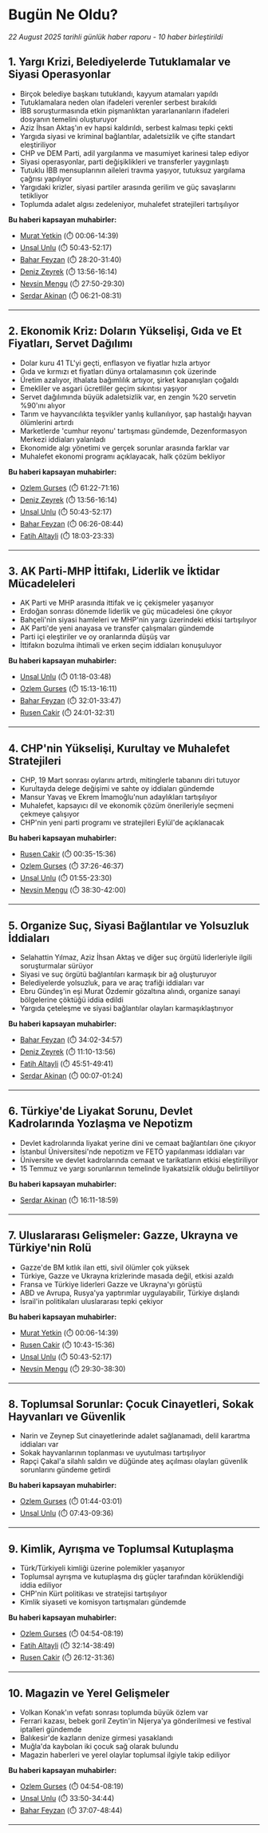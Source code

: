 # Bugün Ne Oldu?

*22 August 2025 tarihli günlük haber raporu - 10 haber birleştirildi*

## 1. Yargı Krizi, Belediyelerde Tutuklamalar ve Siyasi Operasyonlar

- Birçok belediye başkanı tutuklandı, kayyum atamaları yapıldı
- Tutuklamalara neden olan ifadeleri verenler serbest bırakıldı
- İBB soruşturmasında etkin pişmanlıktan yararlananların ifadeleri dosyanın temelini oluşturuyor
- Aziz İhsan Aktaş'ın ev hapsi kaldırıldı, serbest kalması tepki çekti
- Yargıda siyasi ve kriminal bağlantılar, adaletsizlik ve çifte standart eleştiriliyor
- CHP ve DEM Parti, adil yargılanma ve masumiyet karinesi talep ediyor
- Siyasi operasyonlar, parti değişiklikleri ve transferler yaygınlaştı
- Tutuklu İBB mensuplarının aileleri travma yaşıyor, tutuksuz yargılama çağrısı yapılıyor
- Yargıdaki krizler, siyasi partiler arasında gerilim ve güç savaşlarını tetikliyor
- Toplumda adalet algısı zedeleniyor, muhalefet stratejileri tartışılıyor

**Bu haberi kapsayan muhabirler:**

- [Murat Yetkin](https://www.youtube.com/watch?v=85wpstUHqNM&t=6s) (⏱️ 00:06-14:39)
- [Unsal Unlu](https://www.youtube.com/watch?v=vr9HKt0LpG0&t=3043s) (⏱️ 50:43-52:17)
- [Bahar Feyzan](https://www.youtube.com/watch?v=6kV7GwM2YWw&t=1700s) (⏱️ 28:20-31:40)
- [Deniz Zeyrek](https://www.youtube.com/watch?v=kptySa9GUcw&t=836s) (⏱️ 13:56-16:14)
- [Nevsin Mengu](https://www.youtube.com/watch?v=LY2Oq6D1UB4&t=1670s) (⏱️ 27:50-29:30)
- [Serdar Akinan](https://www.youtube.com/watch?v=FMyCuba9lJE&t=381s) (⏱️ 06:21-08:31)

---

## 2. Ekonomik Kriz: Doların Yükselişi, Gıda ve Et Fiyatları, Servet Dağılımı

- Dolar kuru 41 TL'yi geçti, enflasyon ve fiyatlar hızla artıyor
- Gıda ve kırmızı et fiyatları dünya ortalamasının çok üzerinde
- Üretim azalıyor, ithalata bağımlılık artıyor, şirket kapanışları çoğaldı
- Emekliler ve asgari ücretliler geçim sıkıntısı yaşıyor
- Servet dağılımında büyük adaletsizlik var, en zengin %20 servetin %90'ını alıyor
- Tarım ve hayvancılıkta teşvikler yanlış kullanılıyor, şap hastalığı hayvan ölümlerini artırdı
- Marketlerde 'cumhur reyonu' tartışması gündemde, Dezenformasyon Merkezi iddiaları yalanladı
- Ekonomide algı yönetimi ve gerçek sorunlar arasında farklar var
- Muhalefet ekonomi programı açıklayacak, halk çözüm bekliyor

**Bu haberi kapsayan muhabirler:**

- [Ozlem Gurses](https://www.youtube.com/watch?v=eL8spKtQQwA&t=3682s) (⏱️ 61:22-71:16)
- [Deniz Zeyrek](https://www.youtube.com/watch?v=kptySa9GUcw&t=836s) (⏱️ 13:56-16:14)
- [Unsal Unlu](https://www.youtube.com/watch?v=vr9HKt0LpG0&t=3043s) (⏱️ 50:43-52:17)
- [Bahar Feyzan](https://www.youtube.com/watch?v=R9bGBi67cCg&t=386s) (⏱️ 06:26-08:44)
- [Fatih Altayli](https://www.youtube.com/watch?v=nL98FimDI4U&t=1083s) (⏱️ 18:03-23:33)

---

## 3. AK Parti-MHP İttifakı, Liderlik ve İktidar Mücadeleleri

- AK Parti ve MHP arasında ittifak ve iç çekişmeler yaşanıyor
- Erdoğan sonrası dönemde liderlik ve güç mücadelesi öne çıkıyor
- Bahçeli'nin siyasi hamleleri ve MHP'nin yargı üzerindeki etkisi tartışılıyor
- AK Parti'de yeni anayasa ve transfer çalışmaları gündemde
- Parti içi eleştiriler ve oy oranlarında düşüş var
- İttifakın bozulma ihtimali ve erken seçim iddiaları konuşuluyor

**Bu haberi kapsayan muhabirler:**

- [Unsal Unlu](https://www.youtube.com/watch?v=Ds9faScRsUw&t=78s) (⏱️ 01:18-03:48)
- [Ozlem Gurses](https://www.youtube.com/watch?v=F2UETViKHzc&t=913s) (⏱️ 15:13-16:11)
- [Bahar Feyzan](https://www.youtube.com/watch?v=6kV7GwM2YWw&t=1921s) (⏱️ 32:01-33:47)
- [Rusen Cakir](https://www.youtube.com/watch?v=SkiQvYvZQn4&t=1441s) (⏱️ 24:01-32:31)

---

## 4. CHP'nin Yükselişi, Kurultay ve Muhalefet Stratejileri

- CHP, 19 Mart sonrası oylarını artırdı, mitinglerle tabanını diri tutuyor
- Kurultayda delege değişimi ve sahte oy iddiaları gündemde
- Mansur Yavaş ve Ekrem İmamoğlu'nun adaylıkları tartışılıyor
- Muhalefet, kapsayıcı dil ve ekonomik çözüm önerileriyle seçmeni çekmeye çalışıyor
- CHP'nin yeni parti programı ve stratejileri Eylül'de açıklanacak

**Bu haberi kapsayan muhabirler:**

- [Rusen Cakir](https://www.youtube.com/watch?v=SkiQvYvZQn4&t=35s) (⏱️ 00:35-15:36)
- [Ozlem Gurses](https://www.youtube.com/watch?v=eL8spKtQQwA&t=2246s) (⏱️ 37:26-46:37)
- [Unsal Unlu](https://www.youtube.com/watch?v=vr9HKt0LpG0&t=115s) (⏱️ 01:55-23:30)
- [Nevsin Mengu](https://www.youtube.com/watch?v=LY2Oq6D1UB4&t=2310s) (⏱️ 38:30-42:00)

---

## 5. Organize Suç, Siyasi Bağlantılar ve Yolsuzluk İddiaları

- Selahattin Yılmaz, Aziz İhsan Aktaş ve diğer suç örgütü liderleriyle ilgili soruşturmalar sürüyor
- Siyasi ve suç örgütü bağlantıları karmaşık bir ağ oluşturuyor
- Belediyelerde yolsuzluk, para ve araç trafiği iddiaları var
- Ebru Gündeş'in eşi Murat Özdemir gözaltına alındı, organize sanayi bölgelerine çöktüğü iddia edildi
- Yargıda çeteleşme ve siyasi bağlantılar olayları karmaşıklaştırıyor

**Bu haberi kapsayan muhabirler:**

- [Bahar Feyzan](https://www.youtube.com/watch?v=6kV7GwM2YWw&t=2042s) (⏱️ 34:02-34:57)
- [Deniz Zeyrek](https://www.youtube.com/watch?v=kptySa9GUcw&t=670s) (⏱️ 11:10-13:56)
- [Fatih Altayli](https://www.youtube.com/watch?v=nL98FimDI4U&t=2751s) (⏱️ 45:51-49:41)
- [Serdar Akinan](https://www.youtube.com/watch?v=FMyCuba9lJE&t=7s) (⏱️ 00:07-01:24)

---

## 6. Türkiye'de Liyakat Sorunu, Devlet Kadrolarında Yozlaşma ve Nepotizm

- Devlet kadrolarında liyakat yerine dini ve cemaat bağlantıları öne çıkıyor
- İstanbul Üniversitesi'nde nepotizm ve FETÖ yapılanması iddiaları var
- Üniversite ve devlet kadrolarında cemaat ve tarikatların etkisi eleştiriliyor
- 15 Temmuz ve yargı sorunlarının temelinde liyakatsizlik olduğu belirtiliyor

**Bu haberi kapsayan muhabirler:**

- [Serdar Akinan](https://www.youtube.com/watch?v=FMyCuba9lJE&t=971s) (⏱️ 16:11-18:59)

---

## 7. Uluslararası Gelişmeler: Gazze, Ukrayna ve Türkiye'nin Rolü

- Gazze'de BM kıtlık ilan etti, sivil ölümler çok yüksek
- Türkiye, Gazze ve Ukrayna krizlerinde masada değil, etkisi azaldı
- Fransa ve Türkiye liderleri Gazze ve Ukrayna'yı görüştü
- ABD ve Avrupa, Rusya'ya yaptırımlar uygulayabilir, Türkiye dışlandı
- İsrail'in politikaları uluslararası tepki çekiyor

**Bu haberi kapsayan muhabirler:**

- [Murat Yetkin](https://www.youtube.com/watch?v=85wpstUHqNM&t=6s) (⏱️ 00:06-14:39)
- [Rusen Cakir](https://www.youtube.com/watch?v=SkiQvYvZQn4&t=643s) (⏱️ 10:43-15:36)
- [Unsal Unlu](https://www.youtube.com/watch?v=vr9HKt0LpG0&t=3043s) (⏱️ 50:43-52:17)
- [Nevsin Mengu](https://www.youtube.com/watch?v=LY2Oq6D1UB4&t=1770s) (⏱️ 29:30-38:30)

---

## 8. Toplumsal Sorunlar: Çocuk Cinayetleri, Sokak Hayvanları ve Güvenlik

- Narin ve Zeynep Sut cinayetlerinde adalet sağlanamadı, delil karartma iddiaları var
- Sokak hayvanlarının toplanması ve uyutulması tartışılıyor
- Rapçi Çakal'a silahlı saldırı ve düğünde ateş açılması olayları güvenlik sorunlarını gündeme getirdi

**Bu haberi kapsayan muhabirler:**

- [Ozlem Gurses](https://www.youtube.com/watch?v=Zm7RxfyPx_8&t=104s) (⏱️ 01:44-03:01)
- [Unsal Unlu](https://www.youtube.com/watch?v=Ds9faScRsUw&t=463s) (⏱️ 07:43-09:36)

---

## 9. Kimlik, Ayrışma ve Toplumsal Kutuplaşma

- Türk/Türkiyeli kimliği üzerine polemikler yaşanıyor
- Toplumsal ayrışma ve kutuplaşma dış güçler tarafından körüklendiği iddia ediliyor
- CHP'nin Kürt politikası ve stratejisi tartışılıyor
- Kimlik siyaseti ve komisyon tartışmaları gündemde

**Bu haberi kapsayan muhabirler:**

- [Ozlem Gurses](https://www.youtube.com/watch?v=F2UETViKHzc&t=294s) (⏱️ 04:54-08:19)
- [Fatih Altayli](https://www.youtube.com/watch?v=nL98FimDI4U&t=1934s) (⏱️ 32:14-38:49)
- [Rusen Cakir](https://www.youtube.com/watch?v=B3xmfIXSb54&t=1572s) (⏱️ 26:12-31:36)

---

## 10. Magazin ve Yerel Gelişmeler

- Volkan Konak'ın vefatı sonrası toplumda büyük özlem var
- Ferrari kazası, bebek goril Zeytin'in Nijerya'ya gönderilmesi ve festival iptalleri gündemde
- Balıkesir'de kazların denize girmesi yasaklandı
- Muğla'da kaybolan iki çocuk sağ olarak bulundu
- Magazin haberleri ve yerel olaylar toplumsal ilgiyle takip ediliyor

**Bu haberi kapsayan muhabirler:**

- [Ozlem Gurses](https://www.youtube.com/watch?v=F2UETViKHzc&t=294s) (⏱️ 04:54-08:19)
- [Unsal Unlu](https://www.youtube.com/watch?v=vr9HKt0LpG0&t=2030s) (⏱️ 33:50-34:44)
- [Bahar Feyzan](https://www.youtube.com/watch?v=6kV7GwM2YWw&t=2227s) (⏱️ 37:07-48:44)

---

